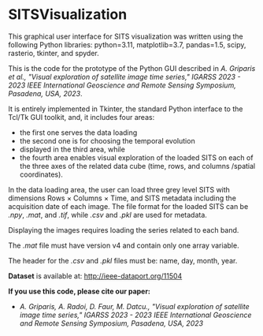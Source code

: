 # SITSVisualization

This graphical user interface for SITS visualization was written using the following Python libraries: python=3.11, matplotlib=3.7, pandas=1.5, scipy, rasterio, tkinter, and spyder.

This is the code for the prototype of the Python GUI described in _A. Griparis et al., "Visual exploration of satellite image time series," IGARSS 2023 - 2023 IEEE International Geoscience and Remote Sensing Symposium, Pasadena, USA, 2023_.

It is entirely implemented in Tkinter, the standard Python interface to the Tcl/Tk GUI toolkit, and, it includes four areas:
- the first one serves the data loading
- the second one is for choosing the temporal evolution
- displayed in the third area, while
- the fourth area enables visual exploration of the loaded SITS on each of the three axes of the related data cube (time, rows, and columns /spatial coordinates).

In the data loading area, the user can load three grey level SITS with dimensions Rows × Columns × Time, and SITS metadata including the acquisition date of each image. The file format for the loaded SITS can be _.npy_, _.mat_, and _.tif_, while _.csv_ and _.pkl_ are used for metadata.

Displaying the images requires loading the series related to each band.

The _.mat_ file must have version v4 and contain only one array variable.

The header for the _.csv_ and _.pkl_ files must be: name, day, month, year. 

__Dataset__ is available at: http://ieee-dataport.org/11504

__If you use this code, please cite our paper:__
-  _A. Griparis, A. Radoi, D. Faur, M. Datcu., "Visual exploration of satellite image time series," IGARSS 2023 - 2023 IEEE International Geoscience and Remote Sensing Symposium, Pasadena, USA, 2023_
